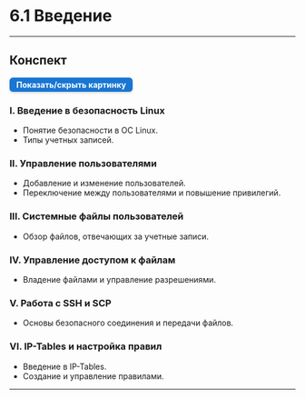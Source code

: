 # 6.1 Введение

---
## Конспект

<details> <summary style=" 
          display: inline-block; 
          padding: 4px 12px; 
          background-color: #1976d2; 
          color: white; font-weight: bold; border-radius: 6px; 
          cursor: pointer; box-shadow: 0 2px 4px rgba(0,0,0,0.15); 
          transition: background-color 0.3s; font-size: 14px; 
          margin: 0 auto; text-align: center;" 
          onmouseover="this.style.backgroundColor='#1565c0'" 
          onmouseout="this.style.backgroundColor='#1976d2'" > 
          Показать/скрыть картинку </summary> <div style="text-align: center; margin-top: 10px;"> 
          <img src="/6  Доступ и права/Init.png" alt="Dbeaver" style="display: block; 
          margin: 0 auto; max-width: 90%; height: auto;"> </div> 
</details>

### I. Введение в безопасность Linux

- Понятие безопасности в ОС Linux.
- Типы учетных записей.
### II. Управление пользователями

- Добавление и изменение пользователей.
- Переключение между пользователями и повышение привилегий.
### III. Системные файлы пользователей

- Обзор файлов, отвечающих за учетные записи.
### IV. Управление доступом к файлам

- Владение файлами и управление разрешениями.
### V. Работа с SSH и SCP

- Основы безопасного соединения и передачи файлов.
### VI. IP-Tables и настройка правил

- Введение в IP-Tables.
- Создание и управление правилами.

---